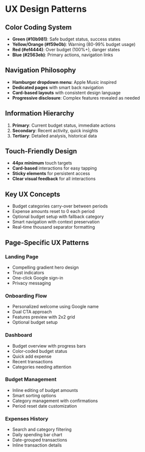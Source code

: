 # UX Design Patterns

## Color Coding System
- **Green (#10b981)**: Safe budget status, success states
- **Yellow/Orange (#f59e0b)**: Warning (80-99% budget usage)
- **Red (#ef4444)**: Over budget (100%+), danger states
- **Blue (#2563eb)**: Primary actions, navigation links

## Navigation Philosophy
- **Hamburger dropdown menu**: Apple Music inspired
- **Dedicated pages** with smart back navigation
- **Card-based layouts** with consistent design language
- **Progressive disclosure**: Complex features revealed as needed

## Information Hierarchy
1. **Primary**: Current budget status, immediate actions
2. **Secondary**: Recent activity, quick insights
3. **Tertiary**: Detailed analysis, historical data

## Touch-Friendly Design
- **44px minimum** touch targets
- **Card-based** interactions for easy tapping
- **Sticky elements** for persistent access
- **Clear visual feedback** for all interactions

## Key UX Concepts
- Budget categories carry-over between periods
- Expense amounts reset to 0 each period
- Optional budget setup with fallback category
- Smart navigation with context preservation
- Real-time thousand separator formatting

## Page-Specific UX Patterns

### Landing Page
- Compelling gradient hero design
- Trust indicators
- One-click Google sign-in
- Privacy messaging

### Onboarding Flow
- Personalized welcome using Google name
- Dual CTA approach
- Features preview with 2x2 grid
- Optional budget setup

### Dashboard
- Budget overview with progress bars
- Color-coded budget status
- Quick add expense
- Recent transactions
- Categories needing attention

### Budget Management
- Inline editing of budget amounts
- Smart sorting options
- Category management with confirmations
- Period reset date customization

### Expenses History
- Search and category filtering
- Daily spending bar chart
- Date-grouped transactions
- Inline transaction details
